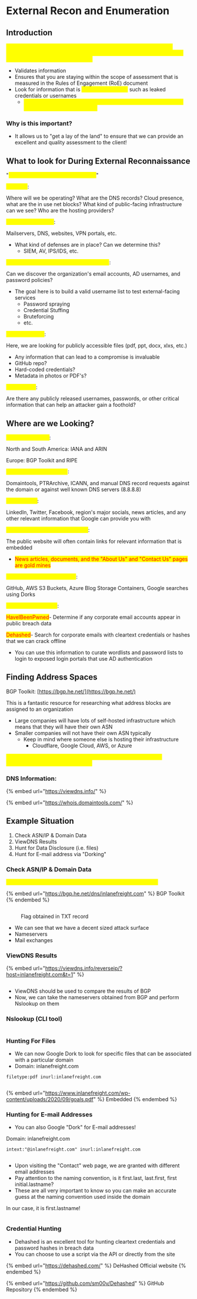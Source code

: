 # External Recon and Enumeration

## Introduction

<mark style="color:yellow;">Before performing any pentest, it can be highly beneficial to perform external reconnaissance on your target prior to the assessment. This can help you out in a multitude of ways:</mark>

* Validates information&#x20;
* Ensures that you are staying within the scope of assessment that is measured in the Rules of Engagement (RoE) document
* Look for information that is <mark style="color:yellow;">publicly accessible</mark> such as leaked credentials or usernames
  * <mark style="color:yellow;">This kind of information is extremely useful when it comes time to perform internal assessments!</mark>

### Why is this important?

* It allows us to "get a lay of the land" to ensure that we can provide an excellent and quality assessment to the client!

## What to look for During External Reconnaissance

"<mark style="color:yellow;">The why and what of external recon</mark>"

<mark style="color:yellow;">IP Space</mark>:&#x20;

Where will we be operating? What are the DNS records? Cloud presence, what are the in use net blocks? What kind of public-facing infrastructure can we see? Who are the hosting providers?

<mark style="color:yellow;">Domain Information</mark>:&#x20;

Mailservers, DNS, websites, VPN portals, etc.

* What kind of defenses are in place? Can we determine this?
  * SIEM, AV, IPS/IDS, etc.

<mark style="color:yellow;">Schema Formatting (Naming Conventions)</mark>:&#x20;

Can we discover the organization's email accounts, AD usernames, and password policies?&#x20;

* The goal here is to build a valid username list to test external-facing services&#x20;
  * Password spraying
  * Credential Stuffing
  * Bruteforcing
  * etc.

<mark style="color:yellow;">Data Disclosure</mark>:

Here, we are looking for publicly accessible files (pdf, ppt, docx, xlxs, etc.)

* Any information that can lead to a compromise is invaluable
* GitHub repo?
* Hard-coded credentials?
* Metadata in photos or PDF's?

<mark style="color:yellow;">Breach Data</mark>:

Are there any publicly released usernames, passwords, or other critical information that can help an attacker gain a foothold?

## Where are we Looking?

<mark style="color:yellow;">ASN/IP Registrars</mark>:

North and South America: IANA and ARIN

Europe: BGP Toolkit and RIPE

<mark style="color:yellow;">Domain Registrars & DNS</mark>:

Domaintools, PTRArchive, ICANN, and manual DNS record requests against the domain or against well known DNS servers (8.8.8.8)

<mark style="color:yellow;">Social Media</mark>:&#x20;

LinkedIn, Twitter, Facebook, region's major socials, news articles, and any other relevant information that Google can provide you with

<mark style="color:yellow;">Public-Facing Company Websites</mark>:&#x20;

The public website will often contain links for relevant information that is embedded

* <mark style="color:red;">News articles, documents, and the "About Us" and "Contact Us" pages are gold mines</mark>

<mark style="color:yellow;">Cloud & Dev Storage Spaces</mark>:

GitHub, AWS S3 Buckets, Azure Blog Storage Containers, Google searches using Dorks

<mark style="color:yellow;">Breach Data Sources</mark>:

<mark style="color:red;">HaveIBeenPwned</mark>- Determine if any corporate email accounts appear in public breach data

<mark style="color:red;">Dehashed</mark>- Search for corporate emails with cleartext credentials or hashes that we can crack offline

* You can use this information to curate wordlists and password lists to login to exposed login portals that use AD authentication

## Finding Address Spaces

BGP Toolkit: [https://bgp.he.net/](https://bgp.he.net/)

This is a fantastic resource for researching what address blocks are assigned to an organization

* Large companies will have lots of self-hosted infrastructure which means that they will have their own ASN
* Smaller companies will not have their own ASN typically
  * Keep in mind where someone else is hosting their infrastructure
    * Cloudflare, Google Cloud, AWS, or Azure

<mark style="color:yellow;">This is important because we need to be sure we are not testing infrastructure outside of our scope!</mark>

### DNS Information:

{% embed url="https://viewdns.info/" %}

{% embed url="https://whois.domaintools.com/" %}

## Example Situation

1. Check ASN/IP & Domain Data
2. ViewDNS Results
3. Hunt for Data Disclosure (i.e. files)
4. Hunt for E-mail address via "Dorking"&#x20;

### Check ASN/IP & Domain Data

<mark style="color:yellow;">Let's utilize the tactics above on the inlanefreight.com domain!</mark>

{% embed url="https://bgp.he.net/dns/inlanefreight.com" %}
BGP Toolkit
{% endembed %}

<figure><img src="../../.gitbook/assets/image (9).png" alt=""><figcaption><p>Flag obtained in TXT record</p></figcaption></figure>

* We can see that we have a decent sized attack surface
* Nameservers
* Mail exchanges

### ViewDNS Results

{% embed url="https://viewdns.info/reverseip/?host=inlanefreight.com&t=1" %}

<figure><img src="../../.gitbook/assets/image (3) (3).png" alt=""><figcaption></figcaption></figure>

* ViewDNS should be used to compare the results of BGP
* Now, we can take the nameservers obtained from BGP and perform Nslookup on them

### Nslookup (CLI tool)

<figure><img src="../../.gitbook/assets/image (5).png" alt=""><figcaption></figcaption></figure>

### Hunting For Files

* We can now Google Dork to look for specific files that can be associated with a particular domain
* Domain: inlanefreight.com

```
filetype:pdf inurl:inlanefreight.com
```

<figure><img src="../../.gitbook/assets/image (1) (1).png" alt=""><figcaption></figcaption></figure>

{% embed url="https://www.inlanefreight.com/wp-content/uploads/2020/09/goals.pdf" %}
Embedded
{% endembed %}

### Hunting for E-mail Addresses

* You can also Google "Dork" for E-mail addresses!

Domain: inlanefreight.com

```
intext:"@inlanefreight.com" inurl:inlanefreight.com
```

<figure><img src="../../.gitbook/assets/image (8).png" alt=""><figcaption></figcaption></figure>

* Upon visiting the "Contact" web page, we are granted with different email addresses
* Pay attention to the naming convention, is it first.last, last.first, first initial.lastname?
* These are all very important to know so you can make an accurate guess at the naming convention used inside the domain

In our case, it is first.lastname!&#x20;

<figure><img src="../../.gitbook/assets/image (2) (1).png" alt=""><figcaption></figcaption></figure>

### Credential Hunting

* Dehashed is an excellent tool for hunting cleartext credentials and password hashes in breach data
* You can choose to use a script via the API or directly from the site

{% embed url="https://dehashed.com/" %}
DeHashed Official website
{% endembed %}

{% embed url="https://github.com/sm00v/Dehashed" %}
GitHub Repository
{% endembed %}

